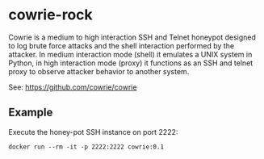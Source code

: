 # cowrie-rock
Cowrie is a medium to high interaction SSH and Telnet honeypot designed to 
log brute force attacks and the shell interaction performed by the 
attacker. In medium interaction mode (shell) it emulates a UNIX system in 
Python, in high interaction mode (proxy) it functions as an SSH and telnet 
proxy to observe attacker behavior to another system.

See: https://github.com/cowrie/cowrie

## Example

Execute the honey-pot SSH instance on port 2222: 
```
docker run --rm -it -p 2222:2222 cowrie:0.1
```
<!-- ## TODO -->
